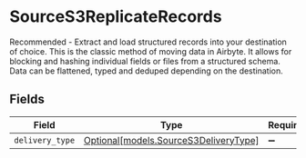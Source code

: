 # SourceS3ReplicateRecords

Recommended - Extract and load structured records into your destination of choice. This is the classic method of moving data in Airbyte. It allows for blocking and hashing individual fields or files from a structured schema. Data can be flattened, typed and deduped depending on the destination.


## Fields

| Field                                                                      | Type                                                                       | Required                                                                   | Description                                                                |
| -------------------------------------------------------------------------- | -------------------------------------------------------------------------- | -------------------------------------------------------------------------- | -------------------------------------------------------------------------- |
| `delivery_type`                                                            | [Optional[models.SourceS3DeliveryType]](../models/sources3deliverytype.md) | :heavy_minus_sign:                                                         | N/A                                                                        |